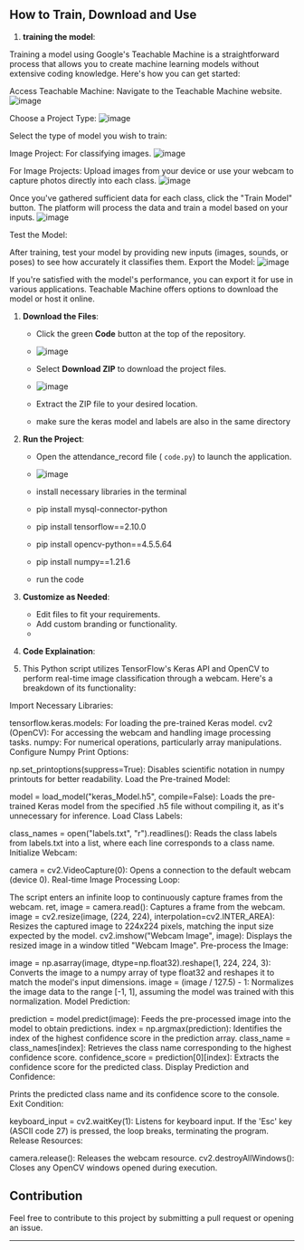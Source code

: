 ## How to Train, Download and Use
1. **training the model**:

Training a model using Google's Teachable Machine is a straightforward process that allows you to create machine learning models without extensive coding knowledge. Here's how you can get started:

Access Teachable Machine:
Navigate to the Teachable Machine website.
![image](https://github.com/user-attachments/assets/bd231120-86ee-4fa1-8983-11f757856359)

Choose a Project Type:
![image](https://github.com/user-attachments/assets/3c01eac4-e2f6-4c34-a2f8-8d8f993ed606)

Select the type of model you wish to train:

Image Project: For classifying images.
![image](https://github.com/user-attachments/assets/f40d4c20-c5f4-4989-b32a-0a29ccbd049e)

For Image Projects:
Upload images from your device or use your webcam to capture photos directly into each class.
![image](https://github.com/user-attachments/assets/0b34b66c-9237-424e-84eb-3743841f4dbb)

Once you've gathered sufficient data for each class, click the "Train Model" button.
The platform will process the data and train a model based on your inputs.
![image](https://github.com/user-attachments/assets/af7fbc85-a260-49aa-9336-401f3eb9f3fc)

Test the Model:

After training, test your model by providing new inputs (images, sounds, or poses) to see how accurately it classifies them.
Export the Model:
![image](https://github.com/user-attachments/assets/91770d4e-9af9-4fb8-9b47-011ec46f3e52)


If you're satisfied with the model's performance, you can export it for use in various applications.
Teachable Machine offers options to download the model or host it online.

1. **Download the Files**:
   - Click the green **Code** button at the top of the repository.
   - ![image](https://github.com/user-attachments/assets/597b4581-f49a-4c25-bfd2-4d71bf3c902e)

   - Select **Download ZIP** to download the project files.
   - ![image](https://github.com/user-attachments/assets/43d7a272-21c3-4968-a663-2f54fa4c53b3)

   - Extract the ZIP file to your desired location.
   - make sure the keras model and labels are also in the same directory

2. **Run the Project**:
   - Open the attendance_record file ( `code.py`) to launch the application.
   - ![image](https://github.com/user-attachments/assets/b9b03de3-067b-4d7c-8ca6-033c679c71cd)

   - install necessary libraries in the terminal 
   - pip install mysql-connector-python
   - pip install tensorflow==2.10.0
   - pip install opencv-python==4.5.5.64
   - pip install numpy==1.21.6
   - run the code
3. **Customize as Needed**:
   - Edit files to fit your requirements.
   - Add custom branding or functionality.
   - 
3. **Code Explaination**:
4. This Python script utilizes TensorFlow's Keras API and OpenCV to perform real-time image classification through a webcam. Here's a breakdown of its functionality:

Import Necessary Libraries:

tensorflow.keras.models: For loading the pre-trained Keras model.
cv2 (OpenCV): For accessing the webcam and handling image processing tasks.
numpy: For numerical operations, particularly array manipulations.
Configure Numpy Print Options:

np.set_printoptions(suppress=True): Disables scientific notation in numpy printouts for better readability.
Load the Pre-trained Model:

model = load_model("keras_Model.h5", compile=False): Loads the pre-trained Keras model from the specified .h5 file without compiling it, as it's unnecessary for inference.
Load Class Labels:

class_names = open("labels.txt", "r").readlines(): Reads the class labels from labels.txt into a list, where each line corresponds to a class name.
Initialize Webcam:

camera = cv2.VideoCapture(0): Opens a connection to the default webcam (device 0).
Real-time Image Processing Loop:

The script enters an infinite loop to continuously capture frames from the webcam.
ret, image = camera.read(): Captures a frame from the webcam.
image = cv2.resize(image, (224, 224), interpolation=cv2.INTER_AREA): Resizes the captured image to 224x224 pixels, matching the input size expected by the model.
cv2.imshow("Webcam Image", image): Displays the resized image in a window titled "Webcam Image".
Pre-process the Image:

image = np.asarray(image, dtype=np.float32).reshape(1, 224, 224, 3): Converts the image to a numpy array of type float32 and reshapes it to match the model's input dimensions.
image = (image / 127.5) - 1: Normalizes the image data to the range [-1, 1], assuming the model was trained with this normalization.
Model Prediction:

prediction = model.predict(image): Feeds the pre-processed image into the model to obtain predictions.
index = np.argmax(prediction): Identifies the index of the highest confidence score in the prediction array.
class_name = class_names[index]: Retrieves the class name corresponding to the highest confidence score.
confidence_score = prediction[0][index]: Extracts the confidence score for the predicted class.
Display Prediction and Confidence:

Prints the predicted class name and its confidence score to the console.
Exit Condition:

keyboard_input = cv2.waitKey(1): Listens for keyboard input.
If the 'Esc' key (ASCII code 27) is pressed, the loop breaks, terminating the program.
Release Resources:

camera.release(): Releases the webcam resource.
cv2.destroyAllWindows(): Closes any OpenCV windows opened during execution.


## Contribution
Feel free to contribute to this project by submitting a pull request or opening an issue.

---
